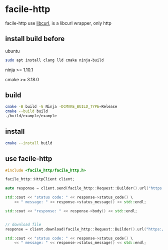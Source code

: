 # facile-http

facile-http use [libcurl](https://github.com/curl/curl), is a libcurl wrapper, only http

## install build before

ubuntu

```sh
sudo apt install clang lld cmake ninja-build
```

ninja >= 1.10.1

cmake >= 3.18.0

## build

```sh
cmake -B build -G Ninja -DCMAKE_BUILD_TYPE=Release
cmake --build build
./build/example/example
```

## install

```sh
cmake --install build
```

## use facile-http

```cpp
#include <facile_http/facile_http.h>

facile_http::HttpClient client;

auto response = client.send(facile_http::Request::Builder().url("https://bing.com").GET().build());

std::cout << "status code: " << response->status_code() \
    << " message: " << response->status_message() << std::endl;

std::cout << "response: " << response->body() << std::endl;


// download file
response = client.download(facile_http::Request::Builder().url("https://speed.hetzner.de/100MB.bin").build(), "./100MB.bin");

std::cout << "status code: " << response->status_code() \
    << " message: " << response->status_message() << std::endl;
```

